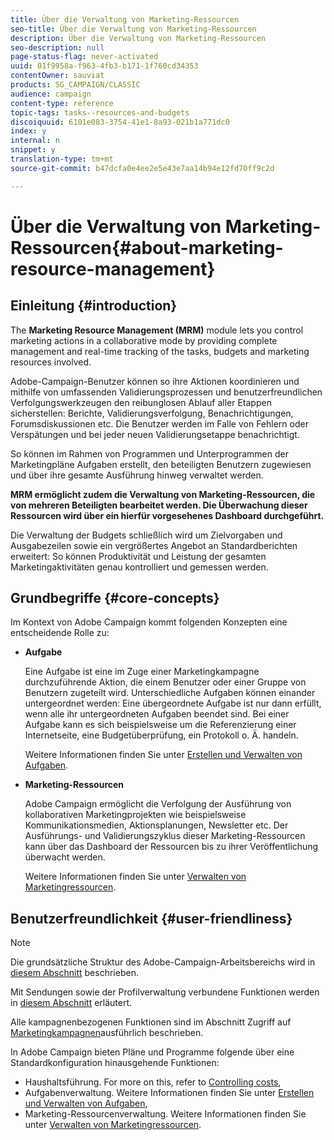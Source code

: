 ```yaml
---
title: Über die Verwaltung von Marketing-Ressourcen
seo-title: Über die Verwaltung von Marketing-Ressourcen
description: Über die Verwaltung von Marketing-Ressourcen
seo-description: null
page-status-flag: never-activated
uuid: 01f9958a-f963-4fb3-b171-1f760cd34353
contentOwner: sauviat
products: SG_CAMPAIGN/CLASSIC
audience: campaign
content-type: reference
topic-tags: tasks--resources-and-budgets
discoiquuid: 6101e083-3754-41e1-8a93-021b1a771dc0
index: y
internal: n
snippet: y
translation-type: tm+mt
source-git-commit: b47dcfa0e4ee2e5e43e7aa14b94e12fd70ff9c2d

---
```



# Über die Verwaltung von Marketing-Ressourcen{#about-marketing-resource-management}

## Einleitung {#introduction}

The **Marketing Resource Management (MRM)** module lets you control marketing actions in a collaborative mode by providing complete management and real-time tracking of the tasks, budgets and marketing resources involved.

Adobe-Campaign-Benutzer können so ihre Aktionen koordinieren und mithilfe von umfassenden Validierungsprozessen und benutzerfreundlichen Verfolgungswerkzeugen den reibunglosen Ablauf aller Etappen sicherstellen: Berichte, Validierungsverfolgung, Benachrichtigungen, Forumsdiskussionen etc. Die Benutzer werden im Falle von Fehlern oder Verspätungen und bei jeder neuen Validierungsetappe benachrichtigt.

So können im Rahmen von Programmen und Unterprogrammen der Marketingpläne Aufgaben erstellt, den beteiligten Benutzern zugewiesen und über ihre gesamte Ausführung hinweg verwaltet werden.

**MRM ermöglicht zudem die Verwaltung von Marketing-Ressourcen, die von mehreren Beteiligten bearbeitet werden. Die Überwachung dieser Ressourcen wird über ein hierfür vorgesehenes Dashboard durchgeführt.**

Die Verwaltung der Budgets schließlich wird um Zielvorgaben und Ausgabezeilen sowie ein vergrößertes Angebot an Standardberichten erweitert: So können Produktivität und Leistung der gesamten Marketingaktivitäten genau kontrolliert und gemessen werden.

## Grundbegriffe {#core-concepts}

Im Kontext von Adobe Campaign kommt folgenden Konzepten eine entscheidende Rolle zu:

* **Aufgabe**

   Eine Aufgabe ist eine im Zuge einer Marketingkampagne durchzuführende Aktion, die einem Benutzer oder einer Gruppe von Benutzern zugeteilt wird. Unterschiedliche Aufgaben können einander untergeordnet werden: Eine übergeordnete Aufgabe ist nur dann erfüllt, wenn alle ihr untergeordneten Aufgaben beendet sind. Bei einer Aufgabe kann es sich beispielsweise um die Referenzierung einer Internetseite, eine Budgetüberprüfung, ein Protokoll o. Ä. handeln.

   Weitere Informationen finden Sie unter [Erstellen und Verwalten von Aufgaben](../../campaign/using/creating-and-managing-tasks.md).

* **Marketing-Ressourcen**

   Adobe Campaign ermöglicht die Verfolgung der Ausführung von kollaborativen Marketingprojekten wie beispielsweise Kommunikationsmedien, Aktionsplanungen, Newsletter etc. Der Ausführungs- und Validierungszyklus dieser Marketing-Ressourcen kann über das Dashboard der Ressourcen bis zu ihrer Veröffentlichung überwacht werden.

   Weitere Informationen finden Sie unter [Verwalten von Marketingressourcen](../../campaign/using/managing-marketing-resources.md).

## Benutzerfreundlichkeit {#user-friendliness}

>[!NOTE]
>
>Die grundsätzliche Struktur des Adobe-Campaign-Arbeitsbereichs wird in [diesem Abschnitt](../../platform/using/adobe-campaign-workspace.md) beschrieben.
>  
>Mit Sendungen sowie der Profilverwaltung verbundene Funktionen werden in [diesem Abschnitt](../../delivery/using/communication-channels.md) erläutert.
>
>Alle kampagnenbezogenen Funktionen sind im Abschnitt Zugriff auf [Marketingkampagnen](../../campaign/using/accessing-marketing-campaigns.md)ausführlich beschrieben.

In Adobe Campaign bieten Pläne und Programme folgende über eine Standardkonfiguration hinausgehende Funktionen:

* Haushaltsführung. For more on this, refer to [Controlling costs](../../campaign/using/controlling-costs.md),
* Aufgabenverwaltung. Weitere Informationen finden Sie unter [Erstellen und Verwalten von Aufgaben](../../campaign/using/creating-and-managing-tasks.md),
* Marketing-Ressourcenverwaltung. Weitere Informationen finden Sie unter [Verwalten von Marketingressourcen](../../campaign/using/managing-marketing-resources.md).

